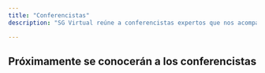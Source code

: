 ```yaml
---
title: "Conferencistas"
description: "SG Virtual reúne a conferencistas expertos que nos acompañan desde distintas partes del mundo."

---
```


## Próximamente se conocerán a los conferencistas

